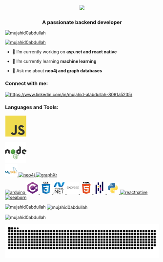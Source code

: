 <h1 align="center" color="red">
    <img src="https://readme-typing-svg.herokuapp.com/?font=MajorMonoDisplay&size=35&color=F79A22&center=true&vCenter=true&width=500&height=70&duration=4000&lines=Hi+👋;+I'm+Mujahid+Alabdullah!;" />
<h3 align="center" >A passionate backend developer</h3>

</h1>
<p align="left"> <img src="https://komarev.com/ghpvc/?username=mujahid0abdullah&label=Profile%20views&color=0e75b6&style=flat" alt="mujahid0abdullah" /> </p>

<p align="left"> <a href="https://github.com/ryo-ma/github-profile-trophy"><img src="https://github-profile-trophy.vercel.app/?username=mujahid0abdullah" alt="mujahid0abdullah" /></a> </p>

- 🔭 I’m currently working on **asp.net and react native**

- 🌱 I’m currently learning **machine learning**

- 💬 Ask me about **neo4j and graph databases**

<h3 align="left">Connect with me:</h3>
<p align="left">
<a href="https://www.linkedin.com/in/mujahid-alabdullah-8081a5235/" target="blank"><img align="center" src="https://raw.githubusercontent.com/rahuldkjain/github-profile-readme-generator/master/src/images/icons/Social/linked-in-alt.svg" alt="https://www.linkedin.com/in/mujahid-alabdullah-8081a5235/" height="30" width="40" /></a>
</p>

<h3 align="left">Languages and Tools:</h3>
<p align="left"> 
  <a href="https://developer.mozilla.org/en-US/docs/Web/JavaScript" target="_blank" rel="noreferrer" align="center"> 
    <img src="https://raw.githubusercontent.com/devicons/devicon/master/icons/javascript/javascript-original.svg" alt="javascript" width="70" height="70"/> 
  </a> 

  <a href="https://nodejs.org" target="_blank" rel="noreferrer" align="center"> <img src="https://raw.githubusercontent.com/devicons/devicon/master/icons/nodejs/nodejs-original-wordmark.svg" alt="nodejs" width="70" height="70"/> </a>
  <br>
    <a href="https://www.mysql.com/" target="_blank" rel="noreferrer">
    <img src="https://raw.githubusercontent.com/devicons/devicon/master/icons/mysql/mysql-original-wordmark.svg" alt="mysql" width="40" height="40"/> 
  </a>
      <a href="https://go.neo4j.com" target="_blank" rel="noreferrer">
    <img src="https://go.neo4j.com/rs/710-RRC-335/images/neo4j_logo_globe.png" alt="neo4j" width="40" height="40"/> 
  </a>
 <a href="https://helpcenter.kineviz.com" target="_blank" rel="noreferrer">
    <img src="https://d4.alternativeto.net/HNTUrzS_1wZmDCOHsA609qHsw5HkMDpG-KrQIHEuPiM/rs:fit:280:280:0/g:ce:0:0/exar:1/YWJzOi8vZGlzdC9pY29ucy9ncmFwaHhyXzE3ODgzMS5wbmc.png" alt="graphXr" width="40" height="40"/> 
  </a>
  
  <a href="https://www.arduino.cc/" target="_blank" rel="noreferrer"> <img src="https://cdn.worldvectorlogo.com/logos/arduino-1.svg" alt="arduino" width="40" height="40"/> </a> <a href="https://www.w3schools.com/cs/" target="_blank" rel="noreferrer"> <img src="https://raw.githubusercontent.com/devicons/devicon/master/icons/csharp/csharp-original.svg" alt="csharp" width="40" height="40"/> </a> <a href="https://www.w3schools.com/css/" target="_blank" rel="noreferrer"> <img src="https://raw.githubusercontent.com/devicons/devicon/master/icons/css3/css3-original-wordmark.svg" alt="css3" width="40" height="40"/> </a> <a href="https://dotnet.microsoft.com/" target="_blank" rel="noreferrer"> <img src="https://raw.githubusercontent.com/devicons/devicon/master/icons/dot-net/dot-net-original-wordmark.svg" alt="dotnet" width="40" height="40"/> </a> <a href="https://expressjs.com" target="_blank" rel="noreferrer"> <img src="https://raw.githubusercontent.com/devicons/devicon/master/icons/express/express-original-wordmark.svg" alt="express" width="40" height="40"/> </a> <a href="https://www.w3.org/html/" target="_blank" rel="noreferrer"> <img src="https://raw.githubusercontent.com/devicons/devicon/master/icons/html5/html5-original-wordmark.svg" alt="html5" width="40" height="40"/> </a>  <a href="https://pandas.pydata.org/" target="_blank" rel="noreferrer"> <img src="https://raw.githubusercontent.com/devicons/devicon/2ae2a900d2f041da66e950e4d48052658d850630/icons/pandas/pandas-original.svg" alt="pandas" width="40" height="40"/> </a> <a href="https://www.python.org" target="_blank" rel="noreferrer"> <img src="https://raw.githubusercontent.com/devicons/devicon/master/icons/python/python-original.svg" alt="python" width="40" height="40"/> </a> <a href="https://reactnative.dev/" target="_blank" rel="noreferrer"> <img src="https://reactnative.dev/img/header_logo.svg" alt="reactnative" width="40" height="40"/> </a> <a href="https://seaborn.pydata.org/" target="_blank" rel="noreferrer"> <img src="https://seaborn.pydata.org/_images/logo-mark-lightbg.svg" alt="seaborn" width="40" height="40"/> </a> </p>

<p><img align="left" src="https://github-readme-stats.vercel.app/api/top-langs?username=mujahid0abdullah&show_icons=true&locale=en&layout=compact" alt="mujahid0abdullah" /></p>

<p>&nbsp;<img align="center" src="https://github-readme-stats.vercel.app/api?username=mujahid0abdullah&show_icons=true&locale=en" alt="mujahid0abdullah" /></p>

<p><img align="center" src="https://github-readme-streak-stats.herokuapp.com/?user=mujahid0abdullah&" alt="mujahid0abdullah" /></p>
 <img alt="snake eating my contributions" src="https://raw.githubusercontent.com/Mujahid0Abdullah/Mujahid0Abdullah/output/github-contribution-grid-snake-dark.svg" />

